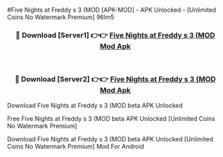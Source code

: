 #Five Nights at Freddy s 3 (MOD [APK-MOD] - APK Unlocked - [Unlimited Coins No Watermark Premium] 96lm5



<div align="center">

<h3>🔴 Download [Server1] 👉👉 <a href="https://momento.my/?title=Five_Nights_at_Freddy_s_3_(MOD">Five Nights at Freddy s 3 (MOD Mod Apk</a></h3><br>

<h3>🔴 Download [Server2] 👉👉 <a href="https://momento.my/?title=Five_Nights_at_Freddy_s_3_(MOD">Five Nights at Freddy s 3 (MOD Mod Apk</a></h3>
</div>



Download Five Nights at Freddy s 3 (MOD beta APK Unlocked

Free Five Nights at Freddy s 3 (MOD beta APK Unlocked [Unlimited Coins No Watermark Premium]

Download Five Nights at Freddy s 3 (MOD beta APK Unlocked [Unlimited Coins No Watermark Premium] Mod For Android
